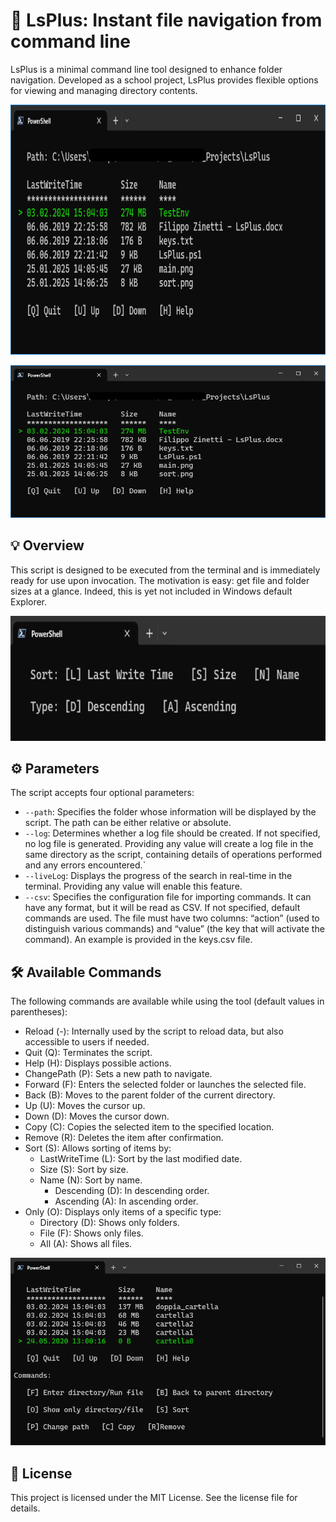 # 📂 LsPlus: Instant file navigation from command line
LsPlus is a minimal command line tool designed to enhance folder navigation. Developed as a school project, LsPlus provides flexible options for viewing and managing directory contents.

<div align="center">
  <img src="res/main.png" alt="Main screen" height="400">
</div>

![Main](res/main.png)

## 💡 Overview
This script is designed to be executed from the terminal and is immediately ready for use upon invocation.
The motivation is easy: get file and folder sizes at a glance. Indeed, this is yet not included in Windows default Explorer.

<div align="center">
  <img src="res/sort.png" alt="Sort" height="200">
</div>

## ⚙️ Parameters
The script accepts four optional parameters:
- `--path`: Specifies the folder whose information will be displayed by the script. The path can be either relative or absolute.
- `--log`: Determines whether a log file should be created. If not specified, no log file is generated. Providing any value will create a log file in the same directory as the script, containing details of operations performed and any errors encountered.`
- `--liveLog`: Displays the progress of the search in real-time in the terminal. Providing any value will enable this feature.
- `--csv`: Specifies the configuration file for importing commands. It can have any format, but it will be read as CSV. If not specified, default commands are used. The file must have two columns: “action” (used to distinguish various commands) and “value” (the key that will activate the command). An example is provided in the keys.csv file.

## 🛠 Available Commands
The following commands are available while using the tool (default values in parentheses):
- Reload (-): Internally used by the script to reload data, but also accessible to users if needed.
- Quit (Q): Terminates the script.
- Help (H): Displays possible actions.
- ChangePath (P): Sets a new path to navigate.
- Forward (F): Enters the selected folder or launches the selected file.
- Back (B): Moves to the parent folder of the current directory.
- Up (U): Moves the cursor up.
- Down (D): Moves the cursor down.
- Copy (C): Copies the selected item to the specified location.
- Remove (R): Deletes the item after confirmation.
- Sort (S): Allows sorting of items by:
    - LastWriteTime (L): Sort by the last modified date.
    - Size (S): Sort by size.
    - Name (N): Sort by name.
        - Descending (D): In descending order.
        - Ascending (A): In ascending order.
- Only (O): Displays only items of a specific type:
    - Directory (D): Shows only folders.
    - File (F): Shows only files.
    - All (A): Shows all files.

<div align="center">
  <img src="res/help.png" alt="Help" height="300">
</div>


## 📜 License
This project is licensed under the MIT License. See the license file for details.